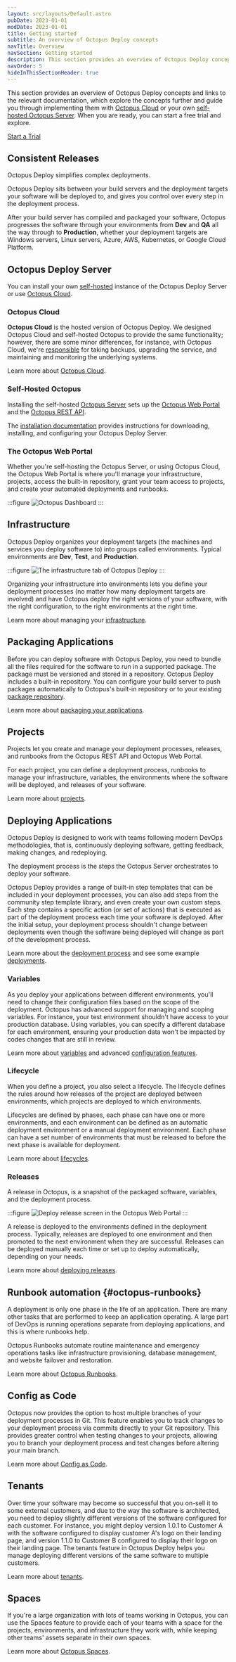 ```yaml
---
layout: src/layouts/Default.astro
pubDate: 2023-01-01
modDate: 2023-01-01
title: Getting started
subtitle: An overview of Octopus Deploy concepts
navTitle: Overview
navSection: Getting started
description: This section provides an overview of Octopus Deploy concepts and links to the relevant documentation, which explore the concepts further and guide you through implementing them with Octopus Cloud or your own self-hosted Octopus Server
navOrder: 5
hideInThisSectionHeader: true
---
```


This section provides an overview of Octopus Deploy concepts and links to the relevant documentation, which explore the concepts further and guide you through implementing them with [Octopus Cloud](#octopus-cloud) or your own [self-hosted Octopus Server](#self-hosted-octopus). When you are ready, you can start a free trial and explore.

<span><a class="button trial" href="https://octopus.com/start">Start a Trial</a></span>

## Consistent Releases

Octopus Deploy simplifies complex deployments.

Octopus Deploy sits between your build servers and the deployment targets your software will be deployed to, and gives you control over every step in the deployment process.

After your build server has compiled and packaged your software, Octopus progresses the software through your environments from **Dev** and **QA** all the way through to **Production**, whether your deployment targets are Windows servers, Linux servers, Azure, AWS, Kubernetes, or Google Cloud Platform.

## Octopus Deploy Server

You can install your own [self-hosted](#self-hosted-octopus) instance of the Octopus Deploy Server or use [Octopus Cloud](#octopus-cloud).

### Octopus Cloud

**Octopus Cloud** is the hosted version of Octopus Deploy. We designed Octopus Cloud and self-hosted Octopus to provide the same functionality; however, there are some minor differences, for instance, with Octopus Cloud, we're [responsible](/docs/security/#responsibility) for taking backups, upgrading the service, and maintaining and monitoring the underlying systems.

Learn more about [Octopus Cloud](/docs/octopus-cloud).

### Self-Hosted Octopus

Installing the self-hosted [Octopus Server](/docs/installation/) sets up the [Octopus Web Portal](#the-octopus-web-portal) and the [Octopus REST API](/docs/octopus-rest-api).

The [installation documentation](/docs/installation) provides instructions for downloading, installing, and configuring your Octopus Deploy Server.

### The Octopus Web Portal

Whether you're self-hosting the Octopus Server, or using Octopus Cloud, the Octopus Web Portal is where you'll manage your infrastructure, projects, access the built-in repository, grant your team access to projects, and create your automated deployments and runbooks.

:::figure
![Octopus Dashboard](/docs/getting-started/dashboard.png)
:::

## Infrastructure

Octopus Deploy organizes your deployment targets (the machines and services you deploy software to) into groups called environments. Typical environments are **Dev**, **Test**, and **Production**.

:::figure
![The infrastructure tab of Octopus Deploy](/docs/getting-started/images/infrastructure.png)
:::

Organizing your infrastructure into environments lets you define your deployment processes (no matter how many deployment targets are involved) and have Octopus deploy the right versions of your software, with the right configuration, to the right environments at the right time.

Learn more about managing your [infrastructure](/docs/infrastructure).

## Packaging Applications

Before you can deploy software with Octopus Deploy, you need to bundle all the files required for the software to run in a supported package. The package must be versioned and stored in a repository. Octopus Deploy includes a built-in repository. You can configure your build server to push packages automatically to Octopus's built-in repository or to your existing [package repository](/docs/packaging-applications/package-repositories).

Learn more about [packaging your applications](/docs/packaging-applications).

## Projects

<!-- needs runbooks -->

Projects let you create and manage your deployment processes, releases, and runbooks from the Octopus REST API and Octopus Web Portal.

For each project, you can define a deployment process, runbooks to manage your infrastructure, variables, the environments where the software will be deployed, and releases of your software.

Learn more about [projects](/docs/projects).

## Deploying Applications

Octopus Deploy is designed to work with teams following modern DevOps methodologies, that is, continuously deploying software, getting feedback, making changes, and redeploying.

The deployment process is the steps the Octopus Server orchestrates to deploy your software.

Octopus Deploy provides a range of built-in step templates that can be included in your deployment processes, you can also add steps from the community step template library, and even create your own custom steps. Each step contains a specific action (or set of actions) that is executed as part of the deployment process each time your software is deployed. After the initial setup, your deployment process shouldn't change between deployments even though the software being deployed will change as part of the development process.

Learn more about the [deployment process](/docs/projects/deployment-process/) and see some example [deployments](/docs/deployments).

### Variables

As you deploy your applications between different environments, you'll need to change their configuration files based on the scope of the deployment. Octopus has advanced support for managing and scoping variables. For instance, your test environment shouldn't have access to your production database. Using variables, you can specify a different database for each environment, ensuring your production data won't be impacted by codes changes that are still in review.

Learn more about [variables](/docs/projects/variables/) and advanced [configuration features](/docs/projects/steps/configuration-features).

### Lifecycle

When you define a project, you also select a lifecycle. The lifecycle defines the rules around how releases of the project are deployed between environments, which projects are deployed to which environments.

Lifecycles are defined by phases, each phase can have one or more environments, and each environment can be defined as an automatic deployment environment or a manual deployment environment. Each phase can have a set number of environments that must be released to before the next phase is available for deployment.

Learn more about [lifecycles](/docs/releases/lifecycles).

### Releases

A release in Octopus, is a snapshot of the packaged software, variables, and the deployment process.

:::figure
![Deploy release screen in the Octopus Web Portal](/docs/getting-started/deploy-release.png)
:::

A release is deployed to the environments defined in the deployment process. Typically, releases are deployed to one environment and then promoted to the next environment when they are successful. Releases can be deployed manually each time or set up to deploy automatically, depending on your needs.

Learn more about [deploying releases](/docs/releases).

## Runbook automation {#octopus-runbooks}

A deployment is only one phase in the life of an application. There are many other tasks that are performed to keep an application operating. A large part of DevOps is running operations separate from deploying applications, and this is where runbooks help.

Octopus Runbooks automate routine maintenance and emergency operations tasks like infrastructure provisioning, database management, and website failover and restoration.

Learn more about [Octopus Runbooks](/docs/runbooks).

## Config as Code

Octopus now provides the option to host multiple branches of your deployment processes in Git. This feature enables you to track changes to your deployment process via commits directly to your Git repository. This provides greater control when testing changes to your projects, allowing you to branch your deployment process and test changes before altering your main branch.

Learn more about [Config as Code](/docs/projects/version-control).

## Tenants

Over time your software may become so successful that you on-sell it to some external customers, and due to the way the software is architected, you need to deploy slightly different versions of the software configured for each customer. For instance, you might deploy version 1.0.1 to Customer A with the software configured to display customer A's logo on their landing page, and version 1.1.0 to Customer B configured to display their logo on their landing page. The tenants feature in Octopus Deploy helps you manage deploying different versions of the same software to multiple customers.

Learn more about [tenants](/docs/tenants).

## Spaces

If you're a large organization with lots of teams working in Octopus, you can use the Spaces feature to provide each of your teams with a space for the projects, environments, and infrastructure they work with, while keeping other teams' assets separate in their own spaces.

Learn more about [Octopus Spaces](/docs/administration/spaces).
